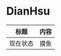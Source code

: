 
# DianHsu

| 标题 | 内容 |
| --- | --- | 
| 现在状态 | 摸鱼 |

<!--START_SECTION:waka-->
<!--END_SECTION:waka-->
